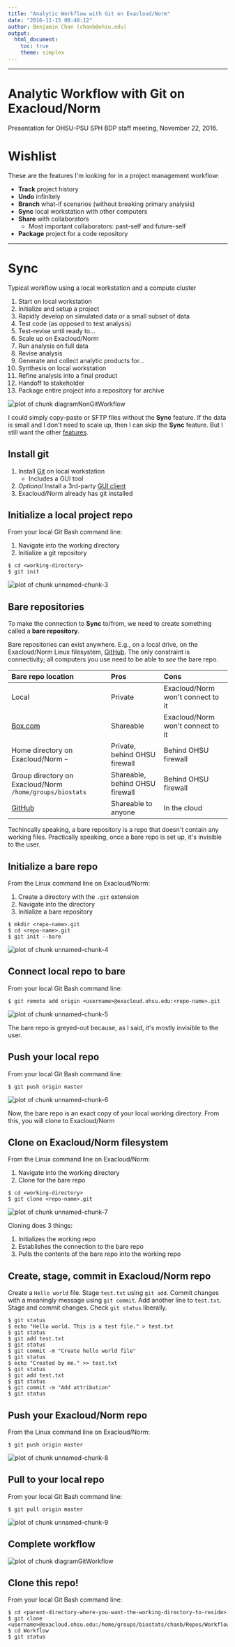 ```yaml
---
title: "Analytic Workflow with Git on Exacloud/Norm"
date: "2016-11-15 08:48:12"
author: Benjamin Chan (chanb@ohsu.edu)
output:
  html_document:
    toc: true
    theme: simplex
---
```


---

# Analytic Workflow with Git on Exacloud/Norm


Presentation for OHSU-PSU SPH BDP staff meeting, November 22, 2016.





# Wishlist

These are the features I'm looking for in a project management workflow:

* **Track** project history
* **Undo** infinitely
* **Branch** what-if scenarios (without breaking primary analysis)
* **Sync** local workstation with other computers
* **Share** with collaborators
  * Most important collaborators: past-self and future-self
* **Package** project for a code repository

---

# Sync

Typical workflow using a local workstation and a compute cluster

1. Start on local workstation
  1. Initialize and setup a project
  1. Rapidly develop on simulated data or a small subset of data
  1. Test code (as opposed to test analysis)
  1. Test-revise until ready to...
1. Scale up on Exacloud/Norm
  1. Run analysis on full data
  1. Revise analysis
  1. Generate and collect analytic products for...
1. Synthesis on local workstation
  1. Refine analysis into a final product
  1. Handoff to stakeholder
  1. Package entire project into a repository for archive

![plot of chunk diagramNonGitWorkflow](figures/diagramNonGitWorkflow-1.png)

I could simply copy-paste or SFTP files without the **Sync** feature.
If the data is small and I don't need to scale up, then I can skip the **Sync** feature.
But I still want the other [features](README.md#wishlist).


## Install git

1. Install [Git](https://git-scm.com/) on local workstation
   * Includes a GUI tool
1. *Optional* Install a 3rd-party [GUI client](https://git-scm.com/downloads/guis)
1. Exacloud/Norm already has git installed


## Initialize a local project repo



From your local Git Bash command line:

1. Navigate into the working directory
1. Initialize a git repository

```
$ cd <working-directory>
$ git init
```

![plot of chunk unnamed-chunk-3](figures/unnamed-chunk-3-1.png)


## Bare repositories

To make the connection to **Sync** to/from, we need to create something called a **bare repository**.

Bare repositories can exist anywhere.
E.g., on a local drive, on the Exacloud/Norm Linux filesystem, [GitHub](https://github.com).
The only constraint is connectivity; all computers you use need to be able to *see* the bare repo.

Bare repo location | Pros | Cons
:---|:---|:---
Local | Private | Exacloud/Norm won't connect to it
[Box.com](https://ohsu.account.box.com) | Shareable | Exacloud/Norm won't connect to it
Home directory on Exacloud/Norm `~` | Private, behind OHSU firewall | Behind OHSU firewall
Group directory on Exacloud/Norm `/home/groups/biostats` | Shareable, behind OHSU firewall | Behind OHSU firewall
[GitHub](https://github.com) | Shareable to anyone | In the cloud

Techincally speaking, a bare repository is a repo that doesn't contain any working files.
Practically speaking, once a bare repo is set up, it's invisible to the user.


## Initialize a bare repo 

From the Linux command line on Exacloud/Norm:

1. Create a directory with the `.git` extension
1. Navigate into the directory
1. Initialize a bare repository

```
$ mkdir <repo-name>.git
$ cd <repo-name>.git
$ git init --bare
```

![plot of chunk unnamed-chunk-4](figures/unnamed-chunk-4-1.png)


## Connect local repo to bare

From your local Git Bash command line:

```
$ git remote add origin <username>@exacloud.ohsu.edu:<repo-name>.git
```

![plot of chunk unnamed-chunk-5](figures/unnamed-chunk-5-1.png)

The bare repo is greyed-out because, as I said, it's mostly invisible to the user.


## Push your local repo

From your local Git Bash command line:

```
$ git push origin master
```

![plot of chunk unnamed-chunk-6](figures/unnamed-chunk-6-1.png)

Now, the bare repo is an exact copy of your local working directory.
From this, you will clone to Exacloud/Norm


## Clone on Exacloud/Norm filesystem

From the Linux command line on Exacloud/Norm:

1. Navigate into the working directory
1. Clone for the bare repo

```
$ cd <working-directory>
$ git clone <repo-name>.git
```

![plot of chunk unnamed-chunk-7](figures/unnamed-chunk-7-1.png)

Cloning does 3 things:

1. Initializes the working repo
1. Establishes the connection to the bare repo
1. Pulls the contents of the bare repo into the working repo


## Create, stage, commit in Exacloud/Norm repo

Create a `Hello world` file.
Stage `test.txt` using `git add`.
Commit changes with a meaningly message using `git commit`.
Add another line to `test.txt`.
Stage and commit changes.
Check `git status` liberally.

```
$ git status
$ echo "Hello world. This is a test file." > test.txt
$ git status
$ git add test.txt
$ git status
$ git commit -m "Create hello world file"
$ git status
$ echo "Created by me." >> test.txt
$ git status
$ git add test.txt
$ git status
$ git commit -m "Add attribution"
$ git status
```


## Push your Exacloud/Norm repo

From the Linux command line on Exacloud/Norm:

```
$ git push origin master
```

![plot of chunk unnamed-chunk-8](figures/unnamed-chunk-8-1.png)


## Pull to your local repo

From your local Git Bash command line:

```
$ git pull origin master
```

![plot of chunk unnamed-chunk-9](figures/unnamed-chunk-9-1.png)


## Complete workflow

![plot of chunk diagramGitWorkflow](figures/diagramGitWorkflow-1.png)


## Clone this repo!

From your local Git Bash command line:

```
$ cd <parent-directory-where-you-want-the-working-directory-to-reside>
$ git clone <username>@exacloud.ohsu.edu:/home/groups/biostats/chanb/Repos/Workflow.git
$ cd Workflow
$ git status
```
